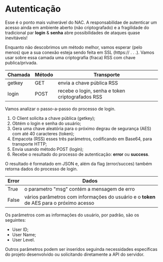 # Autenticação

Esse é o ponto mais vulnerável do NAC. A responsabilidae de autenticar um acesso ainda em ambiente aberto (não criptografado) e a fragilidade do tradicional par **login** & **senha** abre possibilidades de ataques quase inevitáveis!

Enquanto não descobrimos um método melhor, vamos esperar (pelo menos) que a sua conexão esteja sendo feita em SSL (https:// . . .). Vamos usar sobre essa camada uma criptografia (fraca) RSS com chave publica/privada.


Chamada | Método | Transporte
--------|--------|-----------
getkey|GET|envia a chave pública RSS 
login|POST|recebe o login, senha e token criptografados RSS

Vamos analizar o passo-a-passo do processo de login.

1. O Client solicita a chave pública (getkey);
2. Obtém o login e senha do usuário;
3. Gera uma chave aleatória para o próximo degrau de segurança (AES) com até 40 caracteres (token);
4. Empacota (RSS) esses três parâmetros, codificando em Base64, para transporte HTTP;
5. Envia usando método POST (login);
6. Recebe o resultado do processo de autenticação: **error** ou **success**.

O resultado é formatado em JSON e, além da flag (error/succes) também retorna dados do processo de login.

Error|Dados
---|---
True|o parametro "msg" contém a mensagem de erro
False|vários parâmetros com informações do usuário e o **token** de AES para o próximo acesso

Os parâmetros com as informações do usuário, por padrão, são os seguintes:

* User ID;
* User Name;
* User Level.

Outros parâmetros podem ser inseridos seguinda necessidades específicas do projeto desenvolvido ou solicitando diretamente a API do servidor.
